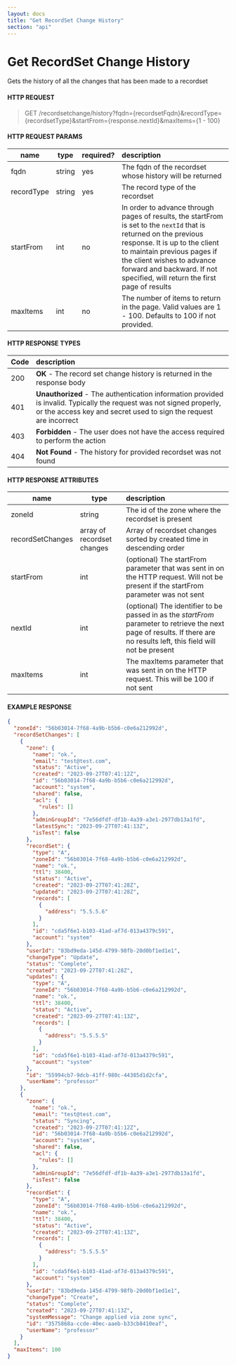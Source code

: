 ```yaml
---
layout: docs
title: "Get RecordSet Change History"
section: "api"
---
```


# Get RecordSet Change History

Gets the history of all the changes that has been made to a recordset

#### HTTP REQUEST

> GET /recordsetchange/history?fqdn={recordsetFqdn}&recordType={recordsetType}&startFrom={response.nextId}&maxItems={1 - 100}

#### HTTP REQUEST PARAMS

name          | type          | required?   | description |
 ------------ | ------------- | ----------- | :---------- |
fqdn          | string        | yes         | The fqdn of the recordset whose history will be returned |
recordType    | string        | yes         | The record type of the recordset |
startFrom     | int           | no          | In order to advance through pages of results, the startFrom is set to the `nextId` that is returned on the previous response.  It is up to the client to maintain previous pages if the client wishes to advance forward and backward.   If not specified, will return the first page of results |
maxItems      | int           | no          | The number of items to return in the page.  Valid values are 1 - 100. Defaults to 100 if not provided. |

#### HTTP RESPONSE TYPES

Code          | description |
 ------------ | :---------- |
200           | **OK** - The record set change history is returned in the response body
401           | **Unauthorized** - The authentication information provided is invalid.  Typically the request was not signed properly, or the access key and secret used to sign the request are incorrect |
403           | **Forbidden** - The user does not have the access required to perform the action |
404           | **Not Found** - The history for provided recordset was not found |

#### HTTP RESPONSE ATTRIBUTES

name                 | type          | description |
 ------------------- | ------------- | :---------- |
zoneId               | string        | The id of the zone where the recordset is present |
recordSetChanges     | array of recordset changes | Array of recordset changes sorted by created time in descending order |
startFrom            | int           | (optional) The startFrom parameter that was sent in on the HTTP request.  Will not be present if the startFrom parameter was not sent |
nextId               | int           | (optional) The identifier to be passed in as the *startFrom* parameter to retrieve the next page of results.  If there are no results left, this field will not be present |
maxItems             | int           | The maxItems parameter that was sent in on the HTTP request.  This will be 100 if not sent |

#### EXAMPLE RESPONSE

```json
{
  "zoneId": "56b03014-7f68-4a9b-b5b6-c0e6a212992d",
  "recordSetChanges": [
    {
      "zone": {
        "name": "ok.",
        "email": "test@test.com",
        "status": "Active",
        "created": "2023-09-27T07:41:12Z",
        "id": "56b03014-7f68-4a9b-b5b6-c0e6a212992d",
        "account": "system",
        "shared": false,
        "acl": {
          "rules": []
        },
        "adminGroupId": "7e56dfdf-df1b-4a39-a3e1-2977db13a1fd",
        "latestSync": "2023-09-27T07:41:13Z",
        "isTest": false
      },
      "recordSet": {
        "type": "A",
        "zoneId": "56b03014-7f68-4a9b-b5b6-c0e6a212992d",
        "name": "ok.",
        "ttl": 38400,
        "status": "Active",
        "created": "2023-09-27T07:41:28Z",
        "updated": "2023-09-27T07:41:28Z",
        "records": [
          {
            "address": "5.5.5.6"
          }
        ],
        "id": "cda5f6e1-b103-41ad-af7d-013a4379c591",
        "account": "system"
      },
      "userId": "83bd9eda-145d-4799-98fb-20d0bf1ed1e1",
      "changeType": "Update",
      "status": "Complete",
      "created": "2023-09-27T07:41:28Z",
      "updates": {
        "type": "A",
        "zoneId": "56b03014-7f68-4a9b-b5b6-c0e6a212992d",
        "name": "ok.",
        "ttl": 38400,
        "status": "Active",
        "created": "2023-09-27T07:41:13Z",
        "records": [
          {
            "address": "5.5.5.5"
          }
        ],
        "id": "cda5f6e1-b103-41ad-af7d-013a4379c591",
        "account": "system"
      },
      "id": "55994cb7-9dcb-41ff-980c-44385d1d2cfa",
      "userName": "professor"
    },
    {
      "zone": {
        "name": "ok.",
        "email": "test@test.com",
        "status": "Syncing",
        "created": "2023-09-27T07:41:12Z",
        "id": "56b03014-7f68-4a9b-b5b6-c0e6a212992d",
        "account": "system",
        "shared": false,
        "acl": {
          "rules": []
        },
        "adminGroupId": "7e56dfdf-df1b-4a39-a3e1-2977db13a1fd",
        "isTest": false
      },
      "recordSet": {
        "type": "A",
        "zoneId": "56b03014-7f68-4a9b-b5b6-c0e6a212992d",
        "name": "ok.",
        "ttl": 38400,
        "status": "Active",
        "created": "2023-09-27T07:41:13Z",
        "records": [
          {
            "address": "5.5.5.5"
          }
        ],
        "id": "cda5f6e1-b103-41ad-af7d-013a4379c591",
        "account": "system"
      },
      "userId": "83bd9eda-145d-4799-98fb-20d0bf1ed1e1",
      "changeType": "Create",
      "status": "Complete",
      "created": "2023-09-27T07:41:13Z",
      "systemMessage": "Change applied via zone sync",
      "id": "3575868a-ccde-40ec-aaeb-b33cb8410eaf",
      "userName": "professor"
    }
  ],
  "maxItems": 100
}
```
